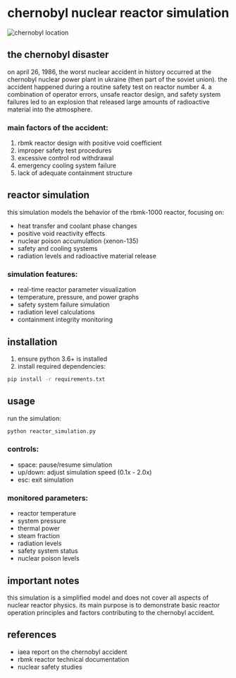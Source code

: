 # chernobyl nuclear reactor simulation

![chernobyl location](lap.jpg)

## the chernobyl disaster

on april 26, 1986, the worst nuclear accident in history occurred at the chernobyl nuclear power plant in ukraine (then part of the soviet union). the accident happened during a routine safety test on reactor number 4. a combination of operator errors, unsafe reactor design, and safety system failures led to an explosion that released large amounts of radioactive material into the atmosphere.

### main factors of the accident:
1. rbmk reactor design with positive void coefficient
2. improper safety test procedures
3. excessive control rod withdrawal
4. emergency cooling system failure
5. lack of adequate containment structure

## reactor simulation

this simulation models the behavior of the rbmk-1000 reactor, focusing on:
- heat transfer and coolant phase changes
- positive void reactivity effects
- nuclear poison accumulation (xenon-135)
- safety and cooling systems
- radiation levels and radioactive material release

### simulation features:
- real-time reactor parameter visualization
- temperature, pressure, and power graphs
- safety system failure simulation
- radiation level calculations
- containment integrity monitoring

## installation

1. ensure python 3.6+ is installed
2. install required dependencies:
```bash
pip install -r requirements.txt
```

## usage

run the simulation:
```bash
python reactor_simulation.py
```

### controls:
- space: pause/resume simulation
- up/down: adjust simulation speed (0.1x - 2.0x)
- esc: exit simulation

### monitored parameters:
- reactor temperature
- system pressure
- thermal power
- steam fraction
- radiation levels
- safety system status
- nuclear poison levels

## important notes

this simulation is a simplified model and does not cover all aspects of nuclear reactor physics. its main purpose is to demonstrate basic reactor operation principles and factors contributing to the chernobyl accident.

## references

- iaea report on the chernobyl accident
- rbmk reactor technical documentation
- nuclear safety studies 